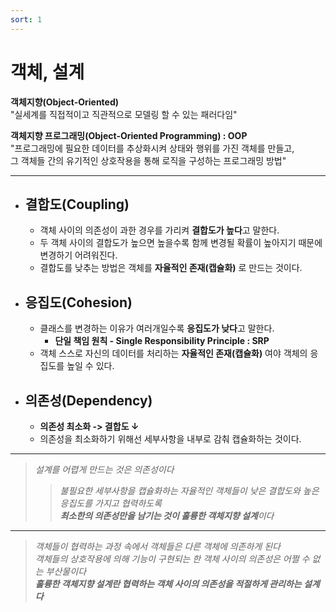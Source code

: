 ```yaml
---
sort: 1
---
```


# 객체, 설계
**객체지향(Object-Oriented)**  
"실세계를 직접적이고 직관적으로 모델링 할 수 있는 패러다임"

**객체지향 프로그래밍(Object-Oriented Programming) : OOP**  
"프로그래밍에 필요한 데이터를 추상화시켜 상태와 행위를 가진 객체를 만들고,  
그 객체들 간의 유기적인 상호작용을 통해 로직을 구성하는 프로그래밍 방법"

---

- ## 결합도(Coupling)
    - 객체 사이의 의존성이 과한 경우를 가리켜 **결합도가 높다**고 말한다.
    - 두 객체 사이의 결합도가 높으면 높을수록 함께 변경될 확률이 높아지기 때문에 변경하기 어려워진다.
    - 결합도를 낮추는 방법은 객체를 **자율적인 존재(캡슐화)** 로 만드는 것이다.
    
- ## 응집도(Cohesion)
    - 클래스를 변경하는 이유가 여러개일수록 **응집도가 낮다**고 말한다.
        - **단일 책임 원칙 - Single Responsibility Principle : SRP**
    - 객체 스스로 자신의 데이터를 처리하는 **자율적인 존재(캡슐화)** 여야 객체의 응집도를 높일 수 있다.  
  
- ## 의존성(Dependency)
  - **의존성 최소화 -> 결합도 ↓**
  - 의존성을 최소화하기 위해선 세부사항을 내부로 감춰 캡슐화하는 것이다.
  
---
> *설계를 어렵게 만드는 것은 의존성이다*
>> *불필요한 세부사항을 캡슐화하는 자율적인 객체들이 낮은 결합도와 높은 응집도를 가지고 협력하도록  
> **최소한의 의존성만을 남기는 것이 훌륭한 객체지향 설계**이다*
---
>*객체들이 협력하는 과정 속에서 객체들은 다른 객체에 의존하게 된다  
객체들의 상호작용에 의해 기능이 구현되는 한 객체 사이의 의존성은 어쩔 수 없는 부산물이다  
**훌륭한 객체지향 설계란 협력하는 객체 사이의 의존성을 적절하게 관리하는 설계다***




